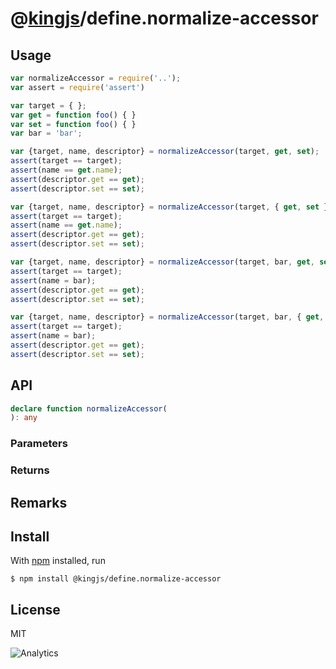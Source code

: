 # @[kingjs](https://www.npmjs.com/package/kingjs)/define.normalize-accessor
## Usage
```js
var normalizeAccessor = require('..');
var assert = require('assert')

var target = { };
var get = function foo() { }
var set = function foo() { }
var bar = 'bar';

var {target, name, descriptor} = normalizeAccessor(target, get, set);
assert(target == target);
assert(name == get.name);
assert(descriptor.get == get);
assert(descriptor.set == set);

var {target, name, descriptor} = normalizeAccessor(target, { get, set });
assert(target == target);
assert(name == get.name);
assert(descriptor.get == get);
assert(descriptor.set == set);

var {target, name, descriptor} = normalizeAccessor(target, bar, get, set);
assert(target == target);
assert(name = bar);
assert(descriptor.get == get);
assert(descriptor.set == set);

var {target, name, descriptor} = normalizeAccessor(target, bar, { get, set });
assert(target == target);
assert(name = bar);
assert(descriptor.get == get);
assert(descriptor.set == set);
```
## API
```ts
declare function normalizeAccessor(
): any
```
### Parameters
### Returns
## Remarks
## Install
With [npm](https://npmjs.org/) installed, run
```
$ npm install @kingjs/define.normalize-accessor
```
## License
MIT

![Analytics](https://analytics.kingjs.net/define.normalize-accessor)